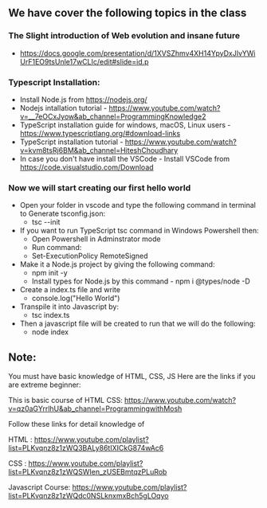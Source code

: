 ## We have cover the following topics in the class
### The Slight introduction of Web evolution and insane future
* https://docs.google.com/presentation/d/1XVSZhmv4XH14YpyDxJIvYWiUrF1EO9tsUnle17wCLIc/edit#slide=id.p

### Typescript Installation:
* Install Node.js from https://nodejs.org/  
* Nodejs intallation tutorial - https://www.youtube.com/watch?v=__7eOCxJyow&ab_channel=ProgrammingKnowledge2
* TypeScript installation guide for windows, macOS, Linux users - https://www.typescriptlang.org/#download-links 
* TypeScript installation tutorial - https://www.youtube.com/watch?v=kvm8tsRj6BM&ab_channel=HiteshChoudhary
* In case you don't have install the VSCode - Install VSCode from https://code.visualstudio.com/Download

### Now we will start creating our first hello world 
* Open your folder in vscode and type the following command in terminal to Generate tsconfig.json:
    *  tsc --init
* If you want to run TypeScript tsc command in Windows Powershell then:
    * Open Powershell in Adminstrator mode
    * Run command:
    *  Set-ExecutionPolicy RemoteSigned
* Make it a Node.js project by giving the following command:
    *  npm init -y
    * Install types for Node.js by this command - npm i @types/node -D
* Create a index.ts file and write 
    * console.log("Hello World")
* Transpile it into Javascript by:
    * tsc index.ts
* Then a javascript file will be created to run that we will do the following:
    * node index


## Note:
You must have basic knowledge of HTML, CSS, JS 
Here are the links if you are extreme beginner:

This is basic course of HTML CSS:
https://www.youtube.com/watch?v=qz0aGYrrlhU&ab_channel=ProgrammingwithMosh

Follow these links for detail knowledge of

HTML : https://www.youtube.com/playlist?list=PLKvqnz8z1zWQ3BALy86tIXICkG874wAc6

CSS : https://www.youtube.com/playlist?list=PLKvqnz8z1zWQSWIen_zUSEBmtqzPLuRob

Javascript Course:
https://www.youtube.com/playlist?list=PLKvqnz8z1zWQdc0NSLknxmxBch5gLOqyo

